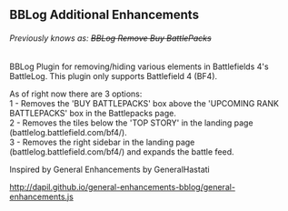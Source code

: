 ## BBLog Additional Enhancements 
###### Previously knows as: ~~BBLog Remove Buy BattlePacks~~

BBLog Plugin for removing/hiding various elements in Battlefields 4's BattleLog. This plugin only supports Battlefield 4 (BF4).

As of right now there are 3 options:  
1 - Removes the 'BUY BATTLEPACKS' box above the 'UPCOMING RANK BATTLEPACKS' box in the Battlepacks page.  
2 - Removes the tiles below the 'TOP STORY' in the landing page (battlelog.battlefield.com/bf4/).  
3 - Removes the right sidebar in the landing page (battlelog.battlefield.com/bf4/) and expands the battle feed.  

Inspired by General Enhancements by GeneralHastati

http://dapil.github.io/general-enhancements-bblog/general-enhancements.js

